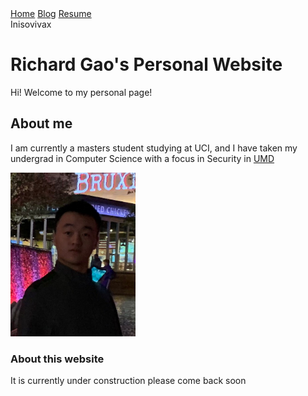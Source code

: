 <body>
    <nav>
      <a href="/websiteHost/">Home</a>
      <a href="/websiteHost/blog/">Blog</a>
      <a href="/websiteHost/resume/">Resume</a>
    </nav>
    <footer>
      Inisovivax
    </footer>
  </body>

# Richard Gao's Personal Website

Hi! Welcome to my personal page!

## About me

I am currently a masters student studying at UCI, and I have taken my undergrad in Computer Science with a focus in Security in [UMD](https://www.umd.edu/)

<img src="IMG_1066.jpg" alt="drawing" width="200"/>

### About this website
It is currently under construction please come back soon